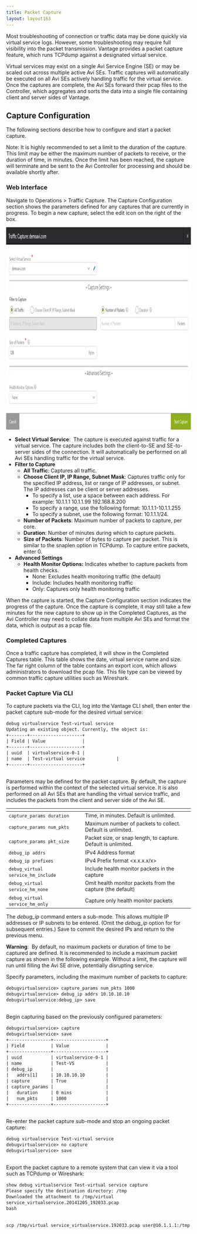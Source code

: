 ```yaml
---
title: Packet Capture
layout: layout163
---
```

Most troubleshooting of connection or traffic data may be done quickly via virtual service logs. However, some troubleshooting may require full visibility into the packet transmission. Vantage provides a packet capture feature, which runs TCPdump against a designated virtual service.

Virtual services may exist on a single Avi Service Engine (SE) or may be scaled out across multiple active Avi SEs. Traffic captures will automatically be executed on all Avi SEs actively handling traffic for the virtual service. Once the captures are complete, the Avi SEs forward their pcap files to the Controller, which aggregates and sorts the data into a single file containing client and server sides of Vantage.

## Capture Configuration

The following sections describe how to configure and start a packet capture. 

Note: It is highly recommended to set a limit to the duration of the capture. This limit may be either the maximum number of packets to receive, or the duration of time, in minutes. Once the limit has been reached, the capture will terminate and be sent to the Avi Controller for processing and should be available shortly after.

### Web Interface

Navigate to Operations > Traffic Capture. The Capture Configuration section shows the parameters defined for any captures that are currently in progress. To begin a new capture, select the edit icon on the right of the box.

<a href="img/packet-capture2.png"><img src="img/packet-capture2.png" alt="packet-capture2" width="1121" height="553" class="alignnone size-full wp-image-10562"></a>

* **Select Virtual Service**:  The capture is executed against traffic for a virtual service. The capture includes both the client-to-SE and SE-to-server sides of the connection. It will automatically be performed on all Avi SEs handling traffic for the virtual service.
* **Filter to Capture**
    * **All Traffic**: Captures all traffic. 
    * **Choose Client IP, IP Range, Subnet Mask**: Captures traffic only for the specified IP address, list or range of IP addresses, or subnet. The IP addresses can be client or server addresses.  
        * To specify a list, use a space between each address. For example: 10.1.1.1 10.1.1.99 192.168.8.200 
        * To specify a range, use the following format: 10.1.1.1-10.1.1.255
        * To specify a subnet, use the following format: 10.1.1.1/24. 
    * **Number of Packets**: Maximum number of packets to capture, per core. 
    * **Duration**: Number of minutes during which to capture packets. 
    * **Size of Packets**: Number of bytes to capture per packet. This is similar to the snaplen option in TCPdump. To capture entire packets, enter 0.
* **Advanced Settings**
    * **Health Monitor Options:** Indicates whether to capture packets from health checks.  
        * None: Excludes health monitoring traffic (the default)
        * Include: Includes health monitoring traffic
        * Only: Captures only health monitoring traffic 

When the capture is started, the Capture Configuration section indicates the progress of the capture. Once the capture is complete, it may still take a few minutes for the new capture to show up in the Completed Captures, as the Avi Controller may need to collate data from multiple Avi SEs and format the data, which is output as a pcap file.

### Completed Captures

Once a traffic capture has completed, it will show in the Completed Captures table. This table shows the date, virtual service name and size. The far right column of the table contains an export icon, which allows administrators to download the pcap file. This file type can be viewed by common traffic capture utilities such as Wireshark.

### Packet Capture Via CLI

To capture packets via the CLI, log into the Vantage CLI shell, then enter the packet capture sub-mode for the desired virtual service:

<pre class="command-line language-bash" data-prompt=": >" data-output="2-99"><code>debug virtualservice Test-virtual service
Updating an existing object. Currently, the object is:
+-------+--------------------+
| Field | Value              |
+-------+--------------------+
| uuid  | virtualservice-0-1 |
| name  | Test-virtual service            |
+-------+--------------------+
 </code></pre> 

Parameters may be defined for the packet capture. By default, the capture is performed within the context of the selected virtual service. It is also performed on all Avi SEs that are handling the virtual service traffic, and includes the packets from the client and server side of the Avi SE.

<table class="table table-hover table table-bordered table-hover">   
<thead>  
<tr>   
<th>
</th>
<th>
</th>
</tr>
</thead>
<tbody>         
<tr>   
<td><code>capture_params duration</code></td>
<td>Time, in minutes. Default is unlimited.</td>
</tr>
<tr>   
<td><code>capture_params num_pkts</code></td>
<td>Maximum number of packets to collect. Default is unlimited.</td>
</tr>
<tr>   
<td><code>capture_params pkt_size</code></td>
<td>Packet size, or snap length, to capture. Default is unlimited.</td>
</tr>
<tr>   
<td><code>debug_ip addrs</code></td>
<td>IPv4 Address format</td>
</tr>
<tr>   
<td><code>debug_ip prefixes</code></td>
<td>IPv4 Prefix format &lt;x.x.x.x/x&gt;</td>
</tr>
<tr>   
<td><code>debug_virtual service_hm_include</code></td>
<td>Include health monitor packets in the capture</td>
</tr>
<tr>   
<td><code>debug_virtual service_hm_none</code></td>
<td>Omit health monitor packets from the capture (the default)</td>
</tr>
<tr>   
<td><code>debug_virtual service_hm_only</code></td>
<td>Capture only health monitor packets</td>
</tr>
</tbody>
</table> 

The *debug_ip* command enters a sub-mode. This allows multiple IP addresses or IP subnets to be entered. (Omit the *debug_ip* option for for subsequent entries.) Save to commit the desired IPs and return to the previous menu.

**Warning**:  By default, no maximum packets or duration of time to be captured are defined. It is recommended to include a maximum packet capture as shown in the following example. Without a limit, the capture will run until filling the Avi SE drive, potentially disrupting service.

Specify parameters, including the maximum number of packets to capture:

<pre class="command-line language-bash" data-prompt=": >" data-output="1-99"><code>debugvirtualservice&gt; capture_params num_pkts 1000
debugvirtualservice&gt; debug_ip addrs 10.10.10.10
debugvirtualservice:debug_ip&gt; save
 </code></pre> 

Begin capturing based on the previously configured parameters:

<pre class="command-line language-bash" data-prompt=": >" data-output="3-99"><code>debugvirtualservice&gt; capture
debugvirtualservice&gt; save
+----------------+--------------------+
| Field          | Value              |
+----------------+--------------------+
| uuid           | virtualservice-0-1 |
| name           | Test-VS            |
| debug_ip       |                    |
|   addrs[1]     | 10.10.10.10        |
| capture        | True               |
| capture_params |                    |
|   duration     | 0 mins             |
|   num_pkts     | 1000               |
+----------------+--------------------+
 </code></pre> 

Re-enter the packet capture sub-mode and stop an ongoing packet capture:

<pre class="command-line language-bash" data-prompt=": >" data-output="1-99"><code>debug virtualservice Test-virtual service
debugvirtualservice&gt; no capture
debugvirtualservice&gt; save
 </code></pre> 

Export the packet capture to a remote system that can view it via a tool such as TCPdump or Wireshark:

<pre class="command-line language-bash" data-prompt=": >" data-output="1-99"><code>show debug virtualservice Test-virtual service capture
Please specify the destination directory: /tmp
Downloaded the attachment to /tmp/virtual service_virtualservice.20141205_192033.pcap
bash
 </code></pre> 
<pre class="command-line language-bash" data-prompt="root@avi-CTRL:~#"><code>scp /tmp/virtual service_virtualservice.192033.pcap user@10.1.1.1:/tmp</code></pre> 